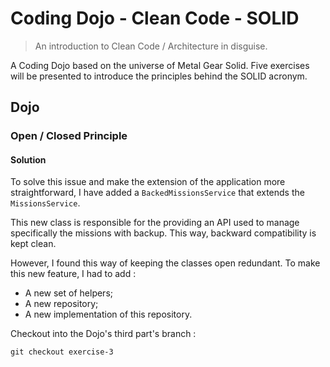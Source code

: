 # Coding Dojo - Clean Code - SOLID

> An introduction to Clean Code / Architecture in disguise.

A Coding Dojo based on the universe of Metal Gear Solid. Five exercises will be presented to introduce the principles behind the SOLID acronym.

## Dojo

### Open / Closed Principle

#### Solution

To solve this issue and make the extension of the application more straightforward, I have added a `BackedMissionsService` that extends the `MissionsService`.

This new class is responsible for the providing an API used to manage specifically the missions with backup. This way, backward compatibility is kept clean.

However, I found this way of keeping the classes open redundant. To make this new feature, I had to add :

- A new set of helpers;
- A new repository;
- A new implementation of this repository.

Checkout into the Dojo's third part's branch :

```
git checkout exercise-3
```
